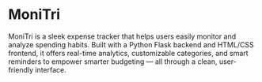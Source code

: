 # MoniTri
MoniTri is a sleek expense tracker that helps users easily monitor and analyze spending habits. Built with a Python Flask backend and HTML/CSS frontend, it offers real-time analytics, customizable categories, and smart reminders to empower smarter budgeting — all through a clean, user-friendly interface.
